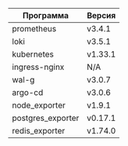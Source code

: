 | Программа          | Версия     |
|--------------------|------------|
| prometheus         | v3.4.1     |
| loki               | v3.5.1     |
| kubernetes         | v1.33.1    |
| ingress-nginx      | N/A        |
| wal-g              | v3.0.7     |
| argo-cd            | v3.0.6     |
| node_exporter      | v1.9.1     |
| postgres_exporter  | v0.17.1    |
| redis_exporter     | v1.74.0    |
